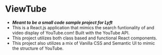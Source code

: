 # ViewTube 
* ***Meant to be a small code sample project for Lyft***
* This is a React.js application that mimics the search funtionality of and video display of YouTube.com! Built with the YouTube API.
* This project utilizes both class based and functional React components.
* This project also utilizes a mix of Vanilla CSS and Semantic UI to mimic the structure of YouTube.


